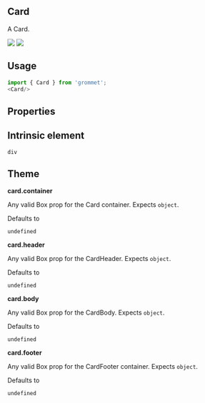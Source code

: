 ## Card
A Card.

[![](https://cdn-images-1.medium.com/fit/c/120/120/1*TD1P0HtIH9zF0UEH28zYtw.png)](https://storybook.grommet.io/?selectedKind=Card&full=0&addons=0&stories=1&panelRight=0) [![](https://codesandbox.io/static/img/play-codesandbox.svg)](https://codesandbox.io/s/github/grommet/grommet-sandbox?initialpath=card&module=%2Fsrc%2FCard.js)
## Usage

```javascript
import { Card } from 'grommet';
<Card/>
```

## Properties

  
## Intrinsic element

```
div
```
## Theme
  
**card.container**

Any valid Box prop for the Card container. Expects `object`.

Defaults to

```
undefined
```

**card.header**

Any valid Box prop for the CardHeader. Expects `object`.

Defaults to

```
undefined
```

**card.body**

Any valid Box prop for the CardBody. Expects `object`.

Defaults to

```
undefined
```

**card.footer**

Any valid Box prop for the CardFooter container. Expects `object`.

Defaults to

```
undefined
```
